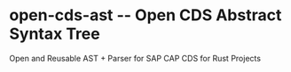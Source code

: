 # open-cds-ast -- Open CDS Abstract Syntax Tree
Open and Reusable AST + Parser for SAP CAP CDS for Rust Projects
